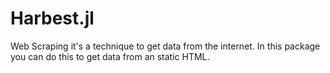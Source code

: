# Harbest.jl

Web Scraping it's a technique to get data from the internet. In this package you can do this to get data from an static HTML.